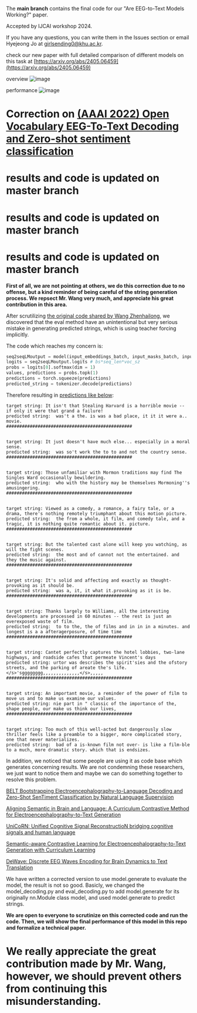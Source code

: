 The **main branch** contains the final code for our "Are EEG-to-Text Models Working?" paper. 

Accepted by IJCAI workshop 2024.

If you have any questions, you can write them in the Issues section or email Hyejeong Jo at girlsending0@khu.ac.kr.

check our new paper with full detailed comparison of different models on this task at [https://arxiv.org/abs/2405.06459](https://arxiv.org/abs/2405.06459)

overview
![image](https://github.com/NeuSpeech/EEG-To-Text/assets/151606332/57212488-b75f-44c7-a265-e2a51483e9f5)

performance
![image](https://github.com/NeuSpeech/EEG-To-Text/assets/151606332/df58870c-5277-4935-8c66-15efd58e9283)



# Correction on [(AAAI 2022) Open Vocabulary EEG-To-Text Decoding and Zero-shot sentiment classification](https://arxiv.org/abs/2112.02690)
# results and code is updated on **master** branch
# results and code is updated on **master** branch
# results and code is updated on **master** branch
**First of all, we are not pointing at others, we do this correction due to no offense, but a kind reminder of being careful of the string generation process. 
We repsect Mr. Wang very much, and appreciate his great contribution in this area.**

After scrutilizing [the original code shared by Wang Zhenhailong](https://github.com/MikeWangWZHL/EEG-To-Text), we discovered that the eval method have an unintentional but very serious mistake in generating predicted strings, which is using teacher forcing implicitly. 

The code which reaches my concern is:


```python
seq2seqLMoutput = model(input_embeddings_batch, input_masks_batch, input_mask_invert_batch, target_ids_batch)
logits = seq2seqLMoutput.logits # bs*seq_len*voc_sz
probs = logits[0].softmax(dim = 1)
values, predictions = probs.topk(1)
predictions = torch.squeeze(predictions)
predicted_string = tokenizer.decode(predictions) 
```

Therefore resulting in [predictions like below](https://github.com/MikeWangWZHL/EEG-To-Text/blob/main/results/task1_task2_taskNRv2-BrainTranslator_skipstep1-all_generation_results-7_22.txt#L61):

```
target string: It isn't that Stealing Harvard is a horrible movie -- if only it were that grand a failure!
predicted string:  was't a the. is was a bad place, it it it were a.. movie.
################################################


target string: It just doesn't have much else... especially in a moral sense.
predicted string:  was so't work the to to and not the country sense.
################################################


target string: Those unfamiliar with Mormon traditions may find The Singles Ward occasionally bewildering.
predicted string:  who with the history may be themselves Mormoning''s amusingering.
################################################


target string: Viewed as a comedy, a romance, a fairy tale, or a drama, there's nothing remotely triumphant about this motion picture.
predicted string:  the from a whole, it film, and comedy tale, and a tragic, it is nothing quite romantic about it. picture.
################################################


target string: But the talented cast alone will keep you watching, as will the fight scenes.
predicted string:  the most and of cannot not the entertained. and they the music against.
################################################


target string: It's solid and affecting and exactly as thought-provoking as it should be.
predicted string:  was a, it, it what it.provoking as it is be.
################################################


target string: Thanks largely to Williams, all the interesting developments are processed in 60 minutes -- the rest is just an overexposed waste of film.
predicted string:  to to the, the of films and in in in a minutes. and longest is a a afteragerposure, of time time
################################################


target string: Cantet perfectly captures the hotel lobbies, two-lane highways, and roadside cafes that permeate Vincent's days
predicted string: urtor was describes the spirit'sies and the ofstory streets, and the parking of areate the's life.</s>'sgggggggg,,,,,,,,,,,,,,</s>,,,,,
################################################


target string: An important movie, a reminder of the power of film to move us and to make us examine our values.
predicted string: nie part in " classic of the importance of the, shape people, our make us think our lives,
################################################


target string: Too much of this well-acted but dangerously slow thriller feels like a preamble to a bigger, more complicated story, one that never materializes.
predicted string:  bad of a is-known film not over- is like a film-ble to a much, more dramatic story. which that is endsizes.
```

In addition, we noticed that some people are using it as code base which generates concerning results. We are not condemning these researchers, we just want to notice them and maybe we can do something together to resolve this problem. 

[BELT Bootstrapping Electroencephalography-to-Language Decoding and Zero-Shot SenTiment Classification by Natural Language Supervision](https://arxiv.org/pdf/2309.12056)

[Aligning Semantic in Brain and Language: A Curriculum Contrastive Method for Electroencephalography-to-Text Generation](https://ieeexplore.ieee.org/iel7/7333/4359219/10248031.pdf)

[UniCoRN: Unified Cognitive Signal ReconstructioN bridging cognitive signals and human language](https://arxiv.org/pdf/2307.05355)

[Semantic-aware Contrastive Learning for Electroencephalography-to-Text Generation with Curriculum Learning](https://arxiv.org/pdf/2301.09237)

[DeWave: Discrete EEG Waves Encoding for Brain Dynamics to Text Translation](https://arxiv.org/pdf/2309.14030)

We have written a corrected version to use model.generate to evaluate the model, the result is not so good. 
Basicly, we changed the model_decoding.py and eval_decoding.py to add model.generate for its originally nn.Module class model, and used model.generate to predict strings.

**We are open to everyone to scrutinize on this corrected code and run the code. Then, we will show the final performance of this model in this repo and formalize a technical paper.**
# We really appreciate the great contribution made by Mr. Wang, however, we should prevent others from continuing this misunderstanding. 



